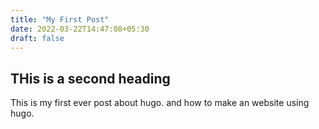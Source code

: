 ```yaml
---
title: "My First Post"
date: 2022-03-22T14:47:08+05:30
draft: false
---
```


## THis is a second heading 
This is my first ever post about hugo. and how to make an website using hugo. 
